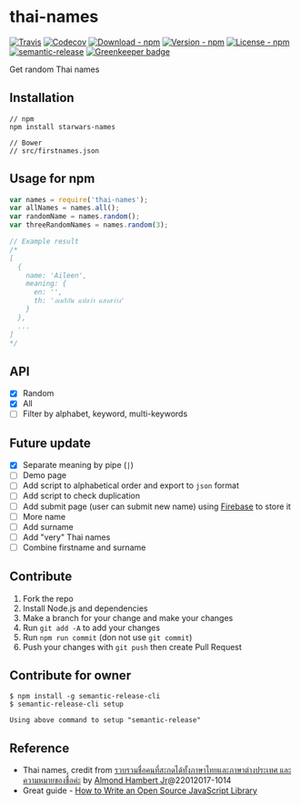 # thai-names

[![Travis](https://img.shields.io/travis/jojoee/thai-names.svg)](https://travis-ci.org/jojoee/thai-names)
[![Codecov](https://img.shields.io/codecov/c/github/jojoee/thai-names.svg)](https://codecov.io/github/jojoee/thai-names)
[![Download - npm](https://img.shields.io/npm/dt/thai-names.svg)](http://npm-stat.com/charts.html?package=thai-names)
[![Version - npm](https://img.shields.io/npm/v/thai-names.svg)](https://www.npmjs.com/package/thai-names)
[![License - npm](https://img.shields.io/npm/l/thai-names.svg)](http://opensource.org/licenses/MIT)
[![semantic-release](https://img.shields.io/badge/%20%20%F0%9F%93%A6%F0%9F%9A%80-semantic--release-e10079.svg?style=flat-square)](https://github.com/semantic-release/semantic-release) [![Greenkeeper badge](https://badges.greenkeeper.io/jojoee/thai-names.svg)](https://greenkeeper.io/)

Get random Thai names

## Installation

```
// npm
npm install starwars-names

// Bower
// src/firstnames.json
```

## Usage for npm

```javascript
var names = require('thai-names');
var allNames = names.all();
var randomName = names.random();
var threeRandomNames = names.random(3);

// Example result
/*
[
  {
    name: 'Aileen',
    meaning: {
      en: '',
      th: 'อเมริกัน แปลว่า แสงสว่าง'
    }
  },
  ...
]
*/
```

## API
- [x] Random
- [x] All
- [ ] Filter by alphabet, keyword, multi-keywords

## Future update
- [x] Separate meaning by pipe (`|`)
- [ ] Demo page
- [ ] Add script to alphabetical order and export to `json` format
- [ ] Add script to check duplication
- [ ] Add submit page (user can submit new name) using [Firebase](https://firebase.google.com/) to store it
- [ ] More name
- [ ] Add surname
- [ ] Add "very" Thai names
- [ ] Combine firstname and surname

## Contribute
1. Fork the repo
2. Install Node.js and dependencies
3. Make a branch for your change and make your changes
4. Run `git add -A` to add your changes
5. Run `npm run commit` (don not use `git commit`)
6. Push your changes with `git push` then create Pull Request

## Contribute for owner
```
$ npm install -g semantic-release-cli
$ semantic-release-cli setup

Using above command to setup "semantic-release"
```

## Reference
- Thai names, credit from [รวบรวมชื่อคนที่สะกดได้ทั้งภาษาไทยและภาษาต่างประเทศ และความหมายของชื่อค่ะ](https://pantip.com/topic/31259696) by [Almond Hambert Jr](https://pantip.com/profile/240418)@22012017-1014
- Great guide - [How to Write an Open Source JavaScript Library](https://egghead.io/courses/how-to-write-an-open-source-javascript-library)
